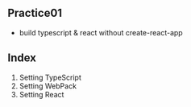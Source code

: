## Practice01
- build typescript & react without create-react-app

## Index
1. Setting TypeScript
2. Setting WebPack
3. Setting React